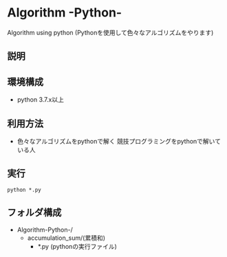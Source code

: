 # Algorithm -Python-
Algorithm using python
(Pythonを使用して色々なアルゴリズムをやります)

## 説明
## 環境構成
- python 3.7.x以上

## 利用方法
- 色々なアルゴリズムをpythonで解く
競技プログラミングをpythonで解いている人

## 実行

```
python *.py
```

## フォルダ構成
- Algorithm-Python-/
    - accumulation_sum/(累積和)
        - *.py (pythonの実行ファイル)